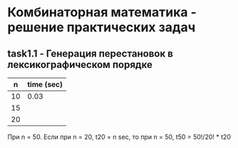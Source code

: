 ﻿Комбинаторная математика - решение практических задач
=====================
## task1.1 - Генерация перестановок в лексикографическом порядке
n | time (sec)
------------ | -------------
10 | 0.03
15 | 
20 |
При n = 50. 
Если при n = 20, t20 = n sec, то при n = 50, t50 = 50!/20! * t20